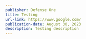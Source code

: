 ```yaml
---
publisher: Defense One
title: Testing
url-link: https://www.google.com/
publication-date: August 30, 2023
description: Testing description
---
```

